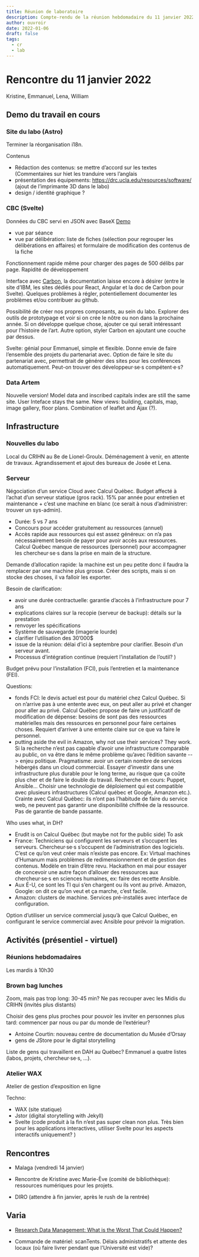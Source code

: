 ```yaml
---
title: Réunion de laboratoire 
description: Compte-rendu de la réunion hebdomadaire du 11 janvier 2022
author: ouvroir
date: 2022-01-06
draft: false
tags: 
  - cr
  - lab
---
```

# Rencontre du 11 janvier 2022

Kristine, Emmanuel, Lena, William 

## Demo du travail en cours

### Site du labo (Astro)
Terminer la réorganisation i18n.

Contenus
- Rédaction des contenus: se mettre d’accord sur les textes (Commentaires sur hiet les tranduire vers l’anglais
- présentation des équipements: https://drc.ucla.edu/resources/software/ (ajout de l’imprimante 3D dans le labo)
- design / identité graphique ?

### CBC (Svelte)
Données du CBC servi en JSON avec BaseX
[Demo](https://cbc-client.vercel.app/)
- vue par séance
- vue par délibération: liste de fiches (sélection pour regrouper les délibérations en affaires) et formulaire de modification des contenus de la fiche

Fonctionnement rapide même pour charger des pages de 500 délibs par page.
Rapidité de développement

Interface avec [Carbon](https://www.carbondesignsystem.com/), la documentation laisse encore à désirer (entre le site d’IBM, les sites dédiés pour React, Angular et la doc de Carbon pour Svelte). Quelques problèmes à régler, potentiellement documenter les problèmes et/ou contribuer au github. 

Possibilité de créer nos propres composants, au sein du labo. Explorer des outils de prototypage et voir si on crée le nôtre ou non dans la prochaine année. Si on développe quelque chose, ajouter ce qui serait intéressant pour l’histoire de l’art. 
Autre option, styler Carbon en ajoutant une couche par dessus. 

Svelte: génial pour Emmanuel, simple et flexible. Donne envie de faire l’ensemble des projets du partenariat avec. Option de faire le site du partenariat avec, permettrait de générer des sites pour les conférences automatiquement. Peut-on trouver des développeur·se·s compétent·e·s?

### Data Artem
Nouvelle version! 
Model data and inscribed capitals index are still the same site. 
User Inteface stays the same. New views: building, capitals, map, image gallery, floor plans.
Combination of leaflet and Ajax (?).

## Infrastructure

### Nouvelles du labo 
Local du CRIHN au 8e de Lionel-Groulx.
Déménagement à venir, en attente de travaux. Agrandissement et ajout des bureaux de Josée et Lena.


### Serveur
Négociation d’un service Cloud avec Calcul Québec. Budget affecté à l’achat d’un serveur statique (gros rack). 15% par année pour entretien et maintenance + c’est une machine en blanc (ce serait à nous d’administrer: trouver un sys-admin).
- Durée: 5 vs 7 ans
- Concours pour accéder gratuitement au ressources (annuel)
- Accès rapide aux ressources qui est assez généreux: on n’a pas nécessairement besoin de payer pour avoir accès aux ressources. Calcul Québec manque de ressources (personnel) pour accompagner les chercheur·se·s dans la prise en main de la structure. 

Demande d’allocation rapide: la machine est un peu petite donc il faudra la remplacer par une machine plus grosse. Créer des scripts, mais si on stocke des choses, il va falloir les exporter. 

Besoin de clarification: 
- avoir une durée contractuelle: garantie d’accès à l’infrastructure pour 7 ans
- explications claires sur la recopie (serveur de backup): détails sur la prestation
- renvoyer les spécifications 
- Système de sauvegarde (imagerie lourde)
- clarifier l’utilisation des 30’000$
- issue de la réunion: délai d’ici à septembre pour clarifier. Besoin d’un serveur avant.
- Processus d’intégration continue (requiert l’installation de l’outil? )

Budget prévu pour l’installation (FCI), puis l’entretien et la maintenance (FEI). 

Questions: 
- fonds FCI: le devis actuel est pour du matériel chez Calcul Québec. Si on n’arrive pas à une entente avec eux, on peut aller au privé et changer pour aller au privé. Calcul Québec propose de faire un justificatif de modification de dépense: besoins de sont pas des ressources matérielles mais des ressources en personnel pour faire certaines choses. Requiert d’arriver à une entente claire sur ce que va faire le personnel.
- putting aside the evil in Amazon, why not use their services? They work. Si la recherche n’est pas capable d’avoir une infrastructure comparable au public, on va être dans le même problème qu’avec l’édition savante --> enjeu politique. Pragmatisme: avoir un certain nombre de services hébergés dans un cloud commercial. Essayer d’investir dans une infrastructure plus durable pour le long terme, au risque que ça coûte plus cher et de faire le double du travail. Recherche en cours: Puppet, Ansible... Choisir une technologie de déploiement qui est compatible avec plusieurs infrastructures (Calcul québec et Google, Amanzon etc.). Crainte avec Calcul Québec: ils n’ont pas l’habitude de faire du service web, ne peuvent pas garantir une disponibilité chiffrée de la ressource. Pas de garantie de bande passante. 

Who uses what, in DH? 
- Erudit is on Calcul Québec (but maybe not for the public side) To ask
- France: Techniciens qui configurent les serveurs et s’occupent les serveurs. Chercheur·se·s s’occupent de l’administration des logiciels. C’est ce qu’on veut créer mais n’existe pas encore. Ex: Virtual machines d’Humanum mais problèmes de redimensionnement et de gestion des contenus. Modèle en train d’être revu. Hackathon en mai pour essayer de concevoir une autre façon d’allouer des ressources aux chercheur·se·s en sciences humaines, ex: faire des recette Ansible.
- Aux É-U, ce sont les TI qui s’en chargent ou ils vont au privé. Amazon, Google: on dit ce qu’on veut et ça marche, c’est facile.
- Amazon: clusters de machine. Services pré-installés avec interface de configuration. 

Option d’utiliser un service commercial jusqu’à que Calcul Québec, en configurant le service commercial avec Ansible pour prévoir la migration. 

## Activités  (présentiel - virtuel)

### Réunions hebdomadaires
Les mardis à 10h30

### Brown bag lunches
Zoom, mais pas trop long: 30-45 min? 
Ne pas recouper avec les Midis du CRIHN (invités plus distants)

Choisir des gens plus proches pour pouvoir les inviter en personnes plus tard: commencer par nous ou par du monde de l’extérieur? 
- Antoine Courtin: nouveau centre de documentation du Musée d’Orsay
- gens de JStore pour le digital storytelling

Liste de gens qui travaillent en DAH au Québec? Emmanuel a quatre listes (labos, projets, chercheur·se·s, ...).

### Atelier WAX
Atelier de gestion d’exposition en ligne

Techno:
- WAX (site statique)
- Jstor (digital storytelling with Jekyll)
- Svelte (code produit à la fin n’est pas super clean non plus. Très bien pour les applications interactives, utiliser Svelte pour les aspects interactifs uniquement?  )

## Rencontres
- Malaga (vendredi 14 janvier)
- Rencontre de Kristine avec Marie-Ève (comité de bibliothèque): ressources numériques pour les projets. 

- DIRO (attendre à fin janvier, après le rush de la rentrée)

## Varia

- [Research Data Management: What is the Worst That Could Happen?](https://github.com/ouvroir/labouvroir/issues/65)

- Commande de matériel: scanTents. Délais administratifs et attente des locaux (où faire livrer pendant que l’Université est vide)?